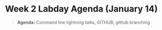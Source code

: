 # Week 2 Labday Agenda (January 14)

> **Agenda:** Command line lightning talks, GITHUB, github branching